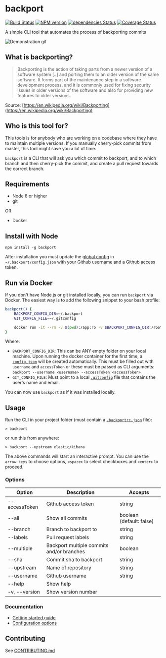 # backport

[![Build Status](https://travis-ci.org/sqren/backport.svg?branch=master)](https://travis-ci.org/sqren/backport)
[![NPM version](https://img.shields.io/npm/v/backport.svg)](https://www.npmjs.com/package/backport)
[![dependencies Status](https://david-dm.org/sqren/backport/status.svg)](https://david-dm.org/sqren/backport)
[![Coverage Status](https://coveralls.io/repos/github/sqren/backport/badge.svg?branch=master)](https://coveralls.io/github/sqren/backport?branch=master)

A simple CLI tool that automates the process of backporting commits

![Demonstration gif](https://i.makeagif.com/media/10-05-2017/kEJLqe.gif)

## What is backporting?

> Backporting is the action of taking parts from a newer version of a software system [..] and porting them to an older version of the same software. It forms part of the maintenance step in a software development process, and it is commonly used for fixing security issues in older versions of the software and also for providing new features to older versions.

Source: [https://en.wikipedia.org/wiki/Backporting](https://en.wikipedia.org/wiki/Backporting)

## Who is this tool for?

This tools is for anybody who are working on a codebase where they have to maintain multiple versions. If you manually cherry-pick commits from master, this tool might save you a lot of time.

`backport` is a CLI that will ask you which commit to backport, and to which branch and then cherry-pick the commit, and create a pull request towards the correct branch.

## Requirements

- Node 8 or higher
- git

OR

- Docker

## Install with Node

```
npm install -g backport
```

After installation you must update the [global config](https://github.com/sqren/backport/blob/master/docs/getting-started.md#new-user-create-user-config) in `~/.backport/config.json` with your Github username and a Github access token.

## Run via Docker

If you don't have Node.js or git installed locally, you can run `backport` via Docker.
The easiest way is to add the following snippet to your bash profile:

```sh
backport() {
    BACKPORT_CONFIG_DIR=~/.backport
    GIT_CONFIG_FILE=~/.gitconfig

    docker run -it --rm -v $(pwd):/app:ro -v $BACKPORT_CONFIG_DIR:/root/.backport -v $GIT_CONFIG_FILE:/etc/gitconfig sqren/backport "$@"
}
```

Where:

- `BACKPORT_CONFIG_DIR`: This can be ANY empty folder on your local machine. Upon running the docker container for the first time, a [`config.json`](https://github.com/sqren/backport/blob/master/docs/getting-started.md#new-user-create-user-config) will be created automatically. This must be filled out with `username` and `accessToken` or these must be passed as CLI arguments: `backport --username <username> --accessToken <accessToken>`
- `GIT_CONFIG_FILE`: Must point to a local [`.gitconfig`](https://gist.github.com/sqren/618ab2f77ffb8b5388d675fe705ed6da) file that contains the user's name and email.

You can now use `backport` as if it was installed locally.

## Usage

Run the CLI in your project folder (must contain a [`.backportrc.json`](https://github.com/sqren/backport/blob/master/docs/configuration.md#project-specific-configuration) file):

```
> backport
```

or run this from anywhere:

```
> backport --upstream elastic/kibana
```

The above commands will start an interactive prompt. You can use the `arrow keys` to choose options, `<space>` to select checkboxes and `<enter>` to proceed.

### Options

| Option        | Description                               | Accepts                  |
| ------------- | ----------------------------------------- | ------------------------ |
| --accessToken | Github access token                       | string                   |
| --all         | Show all commits                          | boolean (default: false) |
| --branch      | Branch to backport to                     | string                   |
| --labels      | Pull request labels                       | string                   |
| --multiple    | Backport multiple commits and/or branches | boolean                  |
| --sha         | Commit sha to backport                    | string                   |
| --upstream    | Name of repository                        | string                   |
| --username    | Github username                           | string                   |
| --help        | Show help                                 |                          |
| -v, --version | Show version number                       |                          |

### Documentation

- [Getting started guide](https://github.com/sqren/backport/blob/master/docs/getting-started.md)
- [Configuration options](https://github.com/sqren/backport/blob/master/docs/configuration.md)

## Contributing

See [CONTRIBUTING.md](https://github.com/sqren/backport/blob/master/CONTRIBUTING.md)
